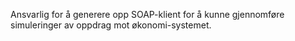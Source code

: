 Ansvarlig for å generere opp SOAP-klient for å kunne gjennomføre simuleringer av oppdrag mot økonomi-systemet.

